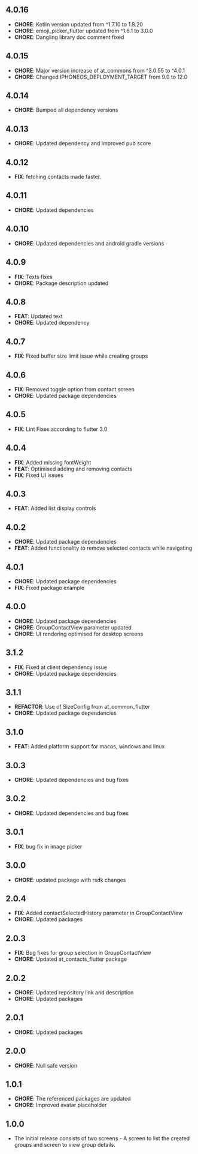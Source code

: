 ## 4.0.16

- **CHORE**: Kotlin version updated from ^1.7.10 to 1.8.20
- **CHORE**: emoji_picker_flutter updated from ^1.6.1 to 3.0.0
- **CHORE**: Dangling library doc comment fixed

## 4.0.15

- **CHORE**: Major version increase of at_commons from ^3.0.55 to ^4.0.1
- **CHORE**: Changed IPHONEOS_DEPLOYMENT_TARGET from 9.0 to 12.0

## 4.0.14

- **CHORE**: Bumped all dependency versions

## 4.0.13

- **CHORE**: Updated dependency and improved pub score

## 4.0.12

- **FIX**: fetching contacts made faster.

## 4.0.11

- **CHORE**: Updated dependencies

## 4.0.10

- **CHORE**: Updated dependencies and android gradle versions

## 4.0.9

- **FIX**: Texts fixes
- **CHORE**: Package description updated

## 4.0.8

- **FEAT**: Updated text
- **CHORE**: Updated dependency

## 4.0.7

- **FIX**: Fixed buffer size limit issue while creating groups

## 4.0.6

- **FIX**: Removed toggle option from contact screen
- **CHORE**: Updated package dependencies

## 4.0.5

- **FIX**: Lint Fixes according to flutter 3.0

## 4.0.4

- **FIX**: Added missing fontWeight
- **FEAT**: Optimised adding and removing contacts
- **FIX**: Fixed UI issues

## 4.0.3

- **FEAT**: Added list display controls

## 4.0.2

- **CHORE**: Updated package dependencies
- **FEAT**: Added functionality to remove selected contacts while navigating

## 4.0.1

- **CHORE**: Updated package dependencies
- **FIX**: Fixed package example

## 4.0.0

- **CHORE**: Updated package dependencies
- **CHORE**: GroupContactView parameter updated
- **CHORE**: UI rendering optimised for desktop screens

## 3.1.2

- **FIX**: Fixed at client dependency issue
- **CHORE**: Updated package dependencies

## 3.1.1

- **REFACTOR**: Use of SizeConfig from at_common_flutter
- **CHORE**: Updated package dependencies

## 3.1.0

- **FEAT**: Added platform support for macos, windows and linux

## 3.0.3

- **CHORE**: Updated dependencies and bug fixes

## 3.0.2

- **CHORE**: Updated dependencies and bug fixes

## 3.0.1

- **FIX**: bug fix in image picker

## 3.0.0

- **CHORE**: updated package with rsdk changes

## 2.0.4

- **FIX**: Added contactSelectedHistory parameter in GroupContactView
- **CHORE**: Updated packages

## 2.0.3

- **FIX**: Bug fixes for group selection in GroupContactView
- **CHORE**: Updated at_contacts_flutter package

## 2.0.2

- **CHORE**: Updated repository link and description
- **CHORE**: Updated packages

## 2.0.1

- **CHORE**: Updated packages

## 2.0.0

- **CHORE**: Null safe version

## 1.0.1

- **CHORE**: The referenced packages are updated
- **CHORE**: Improved avatar placeholder

## 1.0.0

- The initial release consists of two screens - A screen to list the created groups and screen to view group details.
